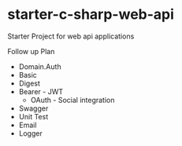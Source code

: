 # starter-c-sharp-web-api
Starter Project for web api applications

Follow up Plan

* Domain.Auth
 * Basic
 * Digest
 * Bearer - JWT
   * OAuth - Social integration
* Swagger
* Unit Test
* Email
* Logger

